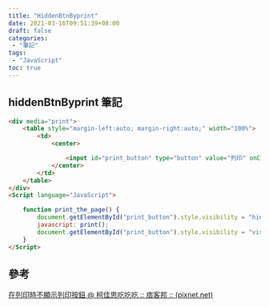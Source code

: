 ```yaml
---
title: "HiddenBtnByprint"
date: 2021-03-16T09:51:39+08:00
draft: false
categories:
 - "筆記"
tags:
 - "JavaScript"
toc: true
---
```


## hiddenBtnByprint 筆記
<!-- 簡介 -->
<!--more-->

```html
<div media="print">
    <table style="margin-left:auto; margin-right:auto;" width="100%">
        <td>
            <center>

                <input id="print_button" type="button" value="列印" onClick="print_the_page()" />
            </center>
        </td>
    </table>
</div>
<Script language="JavaScript">

    function print_the_page() {
        document.getElementById("print_button").style.visibility = "hidden";    //顯示按鈕
        javascript: print();
        document.getElementById("print_button").style.visibility = "visible";   //不顯示按鈕
    }
</Script>
```



## 參考

[在列印時不顯示列印按鈕 @ 柯佳思吃吃吃 :: 痞客邦 :: (pixnet.net)](https://awpluway.pixnet.net/blog/post/361202835)
